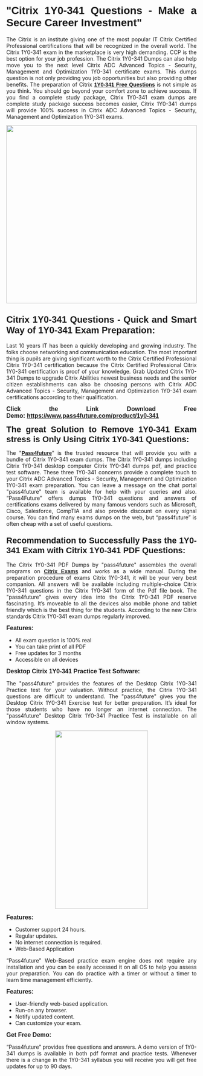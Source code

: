 
<h1 style="text-align: justify;"><span style="font-family:Tahoma,Geneva,sans-serif;"><strong>"Citrix 1Y0-341 Questions - Make a Secure Career Investment"</strong></span></h1>

<p style="text-align: justify;">The Citrix is an institute giving one of the most popular IT Citrix Certified Professional certifications that will be recognized in the overall world. The Citrix 1Y0-341 exam in the marketplace is very high demanding. CCP is the best option for your job profession. The Citrix 1Y0-341 Dumps can also help move you to the next level Citrix ADC Advanced Topics - Security, Management and Optimization 1Y0-341 certificate exams. This dumps question is not only providing you job opportunities but also providing other benefits. The preparation of Citrix <span style="font-family:Tahoma,Geneva,sans-serif;"><strong><a href="https://www.pass4future.com/questions/citrix/1y0-341">1Y0-341 Free Questions</a></strong></span> is not simple as you think. You should go beyond your comfort zone to achieve success. If you find a complete study package, Citrix 1Y0-341 exam dumps are complete study package success becomes easier, Citrix 1Y0-341 dumps will provide 100% success in Citrix ADC Advanced Topics - Security, Management and Optimization 1Y0-341 exams.</p>

<p style="text-align: justify;"><a href="https://www.pass4future.com/product/1y0-341"><img alt="" src="https://lh3.googleusercontent.com/pw/AM-JKLVhEO4I138wJzOepD3laGU-R1M7eT-OTYdow6pCESip26lSeaxxzS9BVWUKuzj1e3L_MoxCfVgBEvV8ODwl1LGzlZbt6HJm3NXXplPwnYiBfuYM_eQCcVVRMaAwHdsl3AhHOZS-up7mzwmd4i4EpEGq=w1112-h625-no?authuser=0" style="width: 100%; height: 470px;" /></a></p>

<h2 style="text-align: justify;"><span style="font-size:24px;"><strong><span style="font-family:Tahoma,Geneva,sans-serif;">Citrix 1Y0-341 Questions - Quick and Smart Way of 1Y0-341 Exam Preparation:</span></strong></span></h2>

<p style="text-align: justify;">Last 10 years IT has been a quickly developing and growing industry. The folks choose networking and communication education. The most important thing is pupils are giving significant worth to the Citrix Certified Professional Citrix 1Y0-341 certification because the Citrix Certified Professional Citrix 1Y0-341 certification is proof of your knowledge. Grab Updated Citrix 1Y0-341 Dumps to upgrade Citrix Abilities newest business needs and the senior citizen establishments can also be choosing persons with Citrix ADC Advanced Topics - Security, Management and Optimization 1Y0-341 exam certifications according to their qualification.</p>

<p style="text-align: justify;"><strong><span style="font-family:Lucida Sans Unicode,Lucida Grande,sans-serif;"><span style="font-size:16px;">Click the Link Download Free Demo: <a href="https://www.pass4future.com/product/1y0-341">https://www.pass4future.com/product/1y0-341</a></span></span></strong></p>

<p style="text-align: justify;"><strong><span style="font-size:22px;"><span style="font-family:Tahoma,Geneva,sans-serif;">The great Solution to Remove 1Y0-341 Exam stress is Only Using Citrix 1Y0-341 Questions:</span></span></strong></p>

<p style="text-align: justify;">The "<span style="font-family:Lucida Sans Unicode,Lucida Grande,sans-serif;"><a href="https://www.pass4future.com/"><strong>Pass4future</strong></a></span>" is the trusted resource that will provide you with a bundle of Citrix 1Y0-341 exam dumps. The Citrix 1Y0-341 dumps including Citrix 1Y0-341 desktop computer Citrix 1Y0-341 dumps pdf, and practice test software. These three 1Y0-341 concerns provide a complete touch to your Citrix ADC Advanced Topics - Security, Management and Optimization 1Y0-341 exam preparation. You can leave a message on the chat portal "pass4future" team is available for help with your queries and also. “Pass4Future” offers dumps 1Y0-341 questions and answers of certifications exams delivered by many famous vendors such as Microsoft, Cisco, Salesforce, CompTIA and also provide discount on every signal course. You can find many exams dumps on the web, but “pass4future” is often cheap with a set of useful questions.</p>

<h3 style="text-align: justify;"><span style="font-size:22px;"><strong><span style="font-family:Tahoma,Geneva,sans-serif;">Recommendation to Successfully Pass the 1Y0-341 Exam with Citrix 1Y0-341 PDF Questions:</span></strong></span></h3>

<p style="text-align: justify;">The Citrix 1Y0-341 PDF Dumps by "pass4future" assembles the overall programs on <span style="font-family:Lucida Sans Unicode,Lucida Grande,sans-serif;"><strong><a href="https://www.pass4future.com/citrix">Citrix Exams</a></strong></span> and works as a wide manual. During the preparation procedure of exams Citrix 1Y0-341, it will be your very best companion. All answers will be available including multiple-choice Citrix 1Y0-341 questions in the Citrix 1Y0-341 form of the Pdf file book. The "pass4future" gives every idea into the Citrix 1Y0-341 PDF reserve fascinating. It’s moveable to all the devices also mobile phone and tablet friendly which is the best thing for the students. According to the new Citrix standards Citrix 1Y0-341 exam dumps regularly improved.</p>

<p style="text-align: justify;"><span style="font-family:Lucida Sans Unicode,Lucida Grande,sans-serif;"><span style="font-size:16px;"><strong>Features:</strong></span></span></p>

<ul>
	<li style="text-align: justify;">All exam question is 100% real</li>
	<li style="text-align: justify;">You can take print of all PDF</li>
	<li style="text-align: justify;">Free updates for 3 months </li>
	<li style="text-align: justify;">Accessible on all devices</li>
</ul>

<p style="text-align: justify;"><span style="font-family:Tahoma,Geneva,sans-serif;"><span style="font-size:16px;"><strong>Desktop Citrix 1Y0-341 Practice Test Software:</strong></span></span></p>

<p style="text-align: justify;">The "pass4future" provides the features of the Desktop Citrix 1Y0-341 Practice test for your valuation. Without practice, the Citrix 1Y0-341 questions are difficult to understand. The "pass4future" gives you the Desktop Citrix 1Y0-341 Exercise test for better preparation. It’s ideal for those students who have no longer an internet connection. The "pass4future" Desktop Citrix 1Y0-341 Practice Test is installable on all window systems.</p>

<p style="text-align: center;"><a href="https://www.pass4future.com/product/1y0-341"><img alt="" src="https://lh3.googleusercontent.com/pw/AM-JKLV3yUm3jiqqIo1xIsj1VJ_UeysYexQY-pRYO0rIFl3vg11QZioN-gzffpw2AfKqFynWuvoXOreWrWS0swpr4xmOSWfwII2jvatteuqrfxiWGFBSHPiZUCoi33jqeymK5dmu-0enyX6tayRCAMHw05jv=s625-no?authuser=0" style="width: 70%; height: 470px;" /></a></p>

<p style="text-align: justify;"><span style="font-size:16px;"><span style="font-family:Lucida Sans Unicode,Lucida Grande,sans-serif;"><strong>Features:</strong></span></span></p>

<ul>
	<li style="text-align: justify;">Customer support 24 hours. </li>
	<li style="text-align: justify;">Regular updates. </li>
	<li style="text-align: justify;">No internet connection is required.</li>
	<li style="text-align: justify;">Web-Based Application</li>
</ul>

<p style="text-align: justify;">“Pass4future” Web-Based practice exam engine does not require any installation and you can be easily accessed it on all OS to help you assess your preparation. You can do practice with a timer or without a timer to learn time management efficiently.</p>

<p style="text-align: justify;"><strong><span style="font-size:16px;"><span style="font-family:Lucida Sans Unicode,Lucida Grande,sans-serif;">Features:</span></span></strong></p>

<ul>
	<li style="text-align: justify;">User-friendly web-based application.</li>
	<li style="text-align: justify;">Run-on any browser. </li>
	<li style="text-align: justify;">Notify updated content.</li>
	<li style="text-align: justify;">Can customize your exam.</li>
</ul>

<p style="text-align: justify;"><span style="font-size:16px;"><span style="font-family:Lucida Sans Unicode,Lucida Grande,sans-serif;"><strong>Get Free Demo:</strong></span></span></p>

<p style="text-align: justify;">“Pass4future” provides free questions and answers. A demo version of 1Y0-341 dumps is available in both pdf format and practice tests. Whenever there is a change in the 1Y0-341 syllabus you will receive you will get free updates for up to 90 days. </p>
